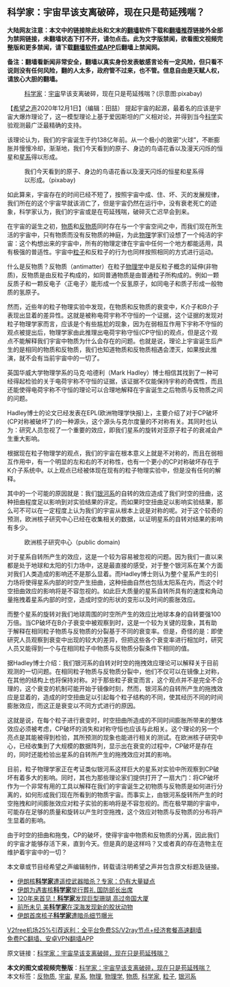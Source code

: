  <h2>科学家：宇宙早该支离破碎，现在只是苟延残喘？</h2> <p class="notice"><b>大陆网友注意：本文中的链接除此处和文末的<a href="https://github.com/bannedbook/fanqiang" >翻墙</a>软件下载和<a href="https://github.com/killgcd/justmysocks/blob/master/README.md">翻墙推荐</a>链接外全部为禁网链接，未翻墙状态下打不开，请勿点击。此为文字版禁闻，欲看图文视频完整版和更多禁闻，请下载<a href="https://github.com/bannedbook/fanqiang">翻墙软件或APP</a>后翻墙上禁闻网。</p><p>备注：翻墙看新闻非常安全，翻墙以真实身份发表敏感言论有一定风险，但只看不说则没有任何风险，翻的人太多，政府管不过来，也不管。信息自由是天赋人权，请放心大胆的翻墙。</b></p>  <div class="entry"> <figure><figcaption><a href="https://www.bannedbook.org/bnews/tag/%e7%a7%91%e5%ad%a6%e5%ae%b6/" class="st_tag internal_tag" rel="tag" title="标签 科学家 下的日志">科学家</a>：<a href="https://www.bannedbook.org/bnews/tag/%e5%ae%87%e5%ae%99/" class="st_tag internal_tag" rel="tag" title="标签 宇宙 下的日志">宇宙</a>早该支离破碎，现在只是苟延残喘？(示意图:pixabay)</figcaption></figure> <p>【<span class='wp_keywordlink_affiliate'><a href="https://www.soundofhope.org" title="希望之声" target="_blank">希望之声</a></span>2020年12月1日】（编辑：田喆） 提起宇宙的起源，最着名的应该是宇宙大爆炸理论了，这一模型理论上基于爱因斯坦的广义相对论，并得到当今<span class='wp_keywordlink'><a href="https://www.bannedbook.org/forum11/topic309.html" title="禁片：“科学”的棍子" target="_blank">科学</a></span>实验观测最广泛最精确的支持。</p> <p>该理论认为，我们的宇宙诞生于约138亿年前。从一个极小的致密“火球”，不断膨胀并慢慢冷却，渐渐地，我们今天看到的原子、身边的鸟语花香以及漫天闪烁的恒星和<a href="https://www.bannedbook.org/bnews/tag/%e6%98%9f%e7%b3%bb/" class="st_tag internal_tag" rel="tag" title="标签 星系 下的日志">星系</a>得以形成。</p> <figure><figcaption>我们今天看到的原子、身边的鸟语花香以及漫天闪烁的恒星和星系得以形成。（pixabay)</figcaption></figure> <p>如此算来，宇宙存在的时间已经不短了，按照宇宙中成、住、坏、灭的发展规律，我们所在的这个宇宙早就该消亡了，但是宇宙仍然在运行中，没有衰老死亡的迹象，科学家认为，我们的宇宙或是在苟延残喘，破碎灭亡迟早会到来。</p> <p>在宇宙的诞生之初，<a href="https://www.bannedbook.org/bnews/tag/%E7%89%A9%E8%B4%A8/" class="st_tag internal_tag" rel="tag" title="标签 物质 下的日志">物质</a>和<a href="https://www.bannedbook.org/bnews/tag/%e5%8f%8d%e7%89%a9%e8%b4%a8/" class="st_tag internal_tag" rel="tag" title="标签 反物质 下的日志">反物质</a>同时存在与一个宇宙空间之中，而我们现在所生活的宇宙中，只有物质而没有反物质的神庭，为此<a href="https://www.bannedbook.org/bnews/tag/%E7%89%A9%E7%90%86/" class="st_tag internal_tag" rel="tag" title="标签 物理 下的日志">物理</a>学家们设想了一个纯洁的宇宙：这个构想出来的宇宙中，所有的物理定律在宇宙中任何一个地方都能适用，具有极强的普适性。宇宙中<a href="https://www.bannedbook.org/bnews/tag/%E7%B2%92%E5%AD%90/" class="st_tag internal_tag" rel="tag" title="标签 粒子 下的日志">粒子</a>和反粒子的行为也同样按照相同的方式进行运动。</p>  <p>什么是反物质？反物质（antimatter）在粒子<a href="https://www.bannedbook.org/bnews/tag/%E7%89%A9%E7%90%86%E5%AD%A6/" class="st_tag internal_tag" rel="tag" title="标签 物理学 下的日志">物理学</a>中是反粒子概念的延伸(非物质)，反物质是由反粒子构成的，如同普通物质是由普通粒子所构成的。例如一颗反质子和一颗反电子〈正电子〉能形成一个反氢原子，如同电子和质子形成一般物质的氢原子。</p> <p>然而，近些年的粒子物理实验中发现，在物质和反物质的衰变中，K介子和B介子表现出显着的差异性。这就是被称电荷宇称不守恒的一个证据，这个证据的发现对粒子物理学家而言，应该是个有些尴尬的现象，因为在弱相互作用下宇称不守恒的观点被提出后，物理学家由此推理出电荷宇称守恒(CP守恒)的观点，但是这个观点不能解释我们宇宙中物质为什么会存在的问题。也就是说，理论上宇宙诞生后产生的是相同的物质和反物质，我们也知道物质和反物质相遇会湮灭，如果按此推演，就不会有当前宇宙中的一切了。</p> <p>英国华威大学物理学系的马克·哈德利（Mark Hadley）博士相信其找到了一种可经得起检验的关于电荷宇称不守恒的证据，该证据不仅能保持宇称的奇偶性，而且还能使得电荷宇称不守恒的理论可以合理地解释在宇宙诞生之后物质与反物质之间的问题。</p> <p>Hadley博士的论文已经发表在EPL(欧洲物理学快报)上，主要介绍了对于CP破坏(CP对称被破坏了)的一种源头，这个源头与克尔度量的不对称有关。其同时也认为：研究人员忽视了一个重要的效应，即我们星系的旋转对亚原子粒子的衰减会产生重大影响。</p>  <p>根据现在粒子物理学的观点，我们的宇宙在根本意义上就是不对称的，而且在弱相互作用中，有一个明显的左和右的不对称性，也有一个更小的CP对称破坏存在于K介子系统中。以上观点已经被体现在现有的粒子物理实验中，但是没有任何的解释。</p> <p>其中的一个可能的原因就是：我们<a href="https://www.bannedbook.org/bnews/tag/%e9%93%b6%e6%b2%b3%e7%b3%bb/" class="st_tag internal_tag" rel="tag" title="标签 银河系 下的日志">银河系</a>的自转的效应造成了我们时空的扭曲，这种扭曲程度足以影响到对实验结果的评定。而如果时空扭曲足以影响实验结果，那么可不可以在一定程度上认为我们的宇宙从根本上说是对称的呢。对于这个较奇的预测，欧洲核子研究中心已经在收集相关的数据，以证明星系的自转对结果的影响有多少。</p> <figure><figcaption>欧洲核子研究中心（public domain)</figcaption></figure> <p>对于星系自转所产生的效应，这是一个较为容易被忽视的问题。因为我们一直以来都是处于地球和太阳的引力场中，这是最直接的感受，对于整个银河系在某个方面对我们人类造成的影响还不是那么显着。而Hadley博士则认为整个星系产生的引力场将使得星系内部的时空产生扭曲，这种扭曲自然也包括太阳系在内，而这个时空扭曲效应的影响将是不容忽视的。如此巨大质量的星系自转所具有的速度和角动量拖拽着星系内部的时空，造成时空的形状的变形以及时间的膨胀效应。</p> <p>而整个星系的旋转对我们地球周围的时空所产生的效应比地球本身的自转要强100万倍。当CP破坏在B介子衰变中被观察到时，这是一个较为关键的现象，其有助于解释在相同粒子物质与反物质的分裂基于不同的衰变率。但是，奇怪的是：即使研究人员观察到衰变中出现的较大的差异，但把这些各个衰变率进行相加时，研究人员又能得到一个与在相同粒子中物质与反物质分裂条件下相同的值。</p>  <p>据Hadley博士介绍：我们银河系的自转对时空的拖拽效应理论可以解释关于目前观测的一切问题。在相同粒子物质与反物质分裂中，他们不仅可以在镜像上对称，在其他的结构上也将保持对称。对于那些粒子衰变而言，这个观点并不是完全不合理的，这个衰变的机制可能开始于镜像时刻，然而，银河系的自转所产生的拖拽效应是显着的，造成的时空扭曲足以引起每个粒子结构的不同，使其经历不同的时间膨胀效应，而这正是衰变以不同方式进行的原因。</p> <p>这就是说，在每个粒子进行衰变时，时空扭曲所造成的不同时间膨胀所带来的整体效应必须被考虑，CP破坏的消失和对称守恒也应该与此相关。这个理论的另一个亮点是其能被得到检验，其所预测的现象也能进行相关的测试。在欧洲核子研究中心，已经收集到了大规模的数据阵列，显示出在衰变的过程中，CP破坏是存在的，同时还能检验出星系的自转所产生的拖拽效应对其的影响。</p> <p>目前，粒子物理学家正在考证类似银河系这样巨大的星系对实验中所观察到CP破坏有着多大的影响。同时，其也为那些理论家们提供打开了一扇大门：将CP破坏作为一个非常有用的工具以解释在我们的宇宙诞生之初物质与反物质是如何进行分离的，如何形成我们现在所看到的物质宇宙。而事实上，由银河系旋转所产生的时空拖拽和时间膨胀效应对粒子实验的影响将是不容忽视的。而在极早期的宇宙中，可能存在足够的质量和旋转以产生时空拖拽，这个效应对物质与反物质的分布将产生显着的影响。</p> <p>由于时空的扭曲和拖曳，CP的破坏，使得宇宙中物质和反物质的分离，因此我们的宇宙才能够存活下来，直到今天。但是真的是这样吗？又或者真的存在造物主在维护着宇宙中的一切？</p>  <p></p> <p>本文章或节目经希望之声编辑制作，转载请注明希望之声并包含原文标题及链接。</p> <ul class='op-related-articles' title='相关阅读'> <li><a href='https://www.bannedbook.org/bnews/baitai/20201201/1440280.html' target='_blank'>伊朗核<b>科学家</b>遭遥控武器暗杀？专家：仍有大量疑点</a></li> <li><a href='https://www.bannedbook.org/bnews/baitai/20201201/1440102.html' target='_blank'>伊朗为遇害核<b>科学家</b>举行葬礼 国防部长出席</a></li> <li><a href='https://www.bannedbook.org/bnews/funmedia/20201130/1439618.html' target='_blank'>120年来首见！<b>科学家</b>发现巨型珊瑚 高过帝国大厦</a></li> <li><a href='https://www.bannedbook.org/bnews/baitai/20201130/1439601.html' target='_blank'>前所未见 美<b>科学家</b>在深海发现新的胶状动物</a></li> <li><a href='https://www.bannedbook.org/bnews/comments/20201130/1439599.html' target='_blank'>伊朗首席核子<b>科学家</b>遭暗杀细节曝光</a></li> </ul> <p class="texttj"> <a href="https://github.com/bannedbook/fanqiang/wiki/V2ray%E6%9C%BA%E5%9C%BA" target="_blank">V2free机场25%引荐返利：全平台免费SS/V2ray节点+经济套餐高速翻墙</a><br/> <a href="https://github.com/bannedbook/fanqiang/wiki/%E7%A6%81%E9%97%BB%E7%BD%91%E5%AE%89%E5%8D%93%E7%BF%BB%E5%A2%99%E6%96%B0%E9%97%BBAPP" target="_blank">免费PC翻墙、安卓VPN翻墙APP</a></p><p>原文链接：<a class="src_link"  href="https://www.soundofhope.org/post/448537" target="_blank">科学家：宇宙早该支离破碎，现在只是苟延残喘？</a></p><a name='sharetosocial'></a>       <div><b>本文的图文或视频完整版</b>：<a href='https://www.bannedbook.org/bnews/comments/20201202/1440543.html'>科学家：宇宙早该支离破碎，现在只是苟延残喘？</a></div>  </div><!--END ENTRY--> <div class="postfooter"> <div>本文标签：<a href="https://www.bannedbook.org/bnews/tag/%e5%8f%8d%e7%89%a9%e8%b4%a8/" rel="tag">反物质</a>, <a href="https://www.bannedbook.org/bnews/tag/%e5%ae%87%e5%ae%99/" rel="tag">宇宙</a>, <a href="https://www.bannedbook.org/bnews/tag/%e6%98%9f%e7%b3%bb/" rel="tag">星系</a>, <a href="https://www.bannedbook.org/bnews/tag/%E7%89%A9%E7%90%86/" rel="tag">物理</a>, <a href="https://www.bannedbook.org/bnews/tag/%E7%89%A9%E7%90%86%E5%AD%A6/" rel="tag">物理学</a>, <a href="https://www.bannedbook.org/bnews/tag/%E7%89%A9%E8%B4%A8/" rel="tag">物质</a>, <a href="https://www.bannedbook.org/bnews/tag/%e7%a7%91%e5%ad%a6%e5%ae%b6/" rel="tag">科学家</a>, <a href="https://www.bannedbook.org/bnews/tag/%E7%B2%92%E5%AD%90/" rel="tag">粒子</a>, <a href="https://www.bannedbook.org/bnews/tag/%e9%93%b6%e6%b2%b3%e7%b3%bb/" rel="tag">银河系</a></div>  </div><!--END POSTFOOTER--> 